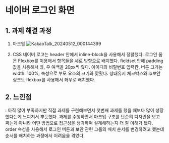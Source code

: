 # 네이버 로그인 화면

## 1. 과제 해결 과정
1) 마크업
![KakaoTalk_20240512_000144399](https://github.com/2yerin/homework/assets/86153067/7b1cbf4f-32f0-42e7-af5c-71061b32b88b)

3) CSS
네이버 로고는 header 안에서 inline-block을 사용해서 정렬했다.
로그인 폼은 Flexbox를 이용해서 항목들을 세로 방향으로 배치했다.
fieldset 안에 padding 값을 사용해서 좌, 우 여백을 20px씩 줬다.
아이디와 비밀번호 입력칸, 버튼 크기는 width: 100%; 속성으로 부모 요소의 크기와 맞췄다.
상태유지 체크박스와 ip보안 링크도 flexbox를 사용해서 좌우로 배치했다.


 ## 2. 느낀점
  : 아직 많이 부족하지만 직접 과제를 구현해보면서 첫번째 과제를 했을 때보다 많이 성장했다는게 느껴져서 뿌듯했다. 과제를 수행하면서 마크업 구조를 단순히 디자인을 보고 짜는게 아니라 어떤 방법으로 접근성을 생각하며 설계해하는지 더 잘 이해가 됐다.
  order 속성을 사용해서 로그인 버튼과 보안 관련 그룹의 배치 순서를 변경하려고 했는데 순서를 배치하는 과정에서 어려움을 겪었다.
